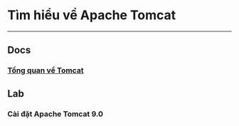 # Tìm hiểu về Apache Tomcat
---
## Docs
### [Tổng quan về Tomcat](https://github.com/lacoski/apache-tomcat/blob/master/docs/Tomcat.docx)

## Lab
### Cài đặt Apache Tomcat 9.0
